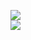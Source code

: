 [![](https://img.shields.io/badge/Made%20With-Github%20Spray-lightgrey.svg?style=for-the-badge&logo=github)](https://github.com/Annihil/github-spray#4937)  
[![](https://i.imgur.com/2DrTn0Z.gif)](https://github.com/Annihil/github-spray)